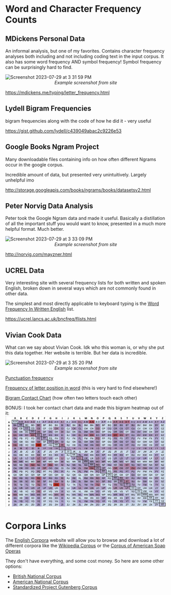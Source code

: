 # Word and Character Frequency Counts

## MDickens Personal Data
An informal analysis, but one of my favorites. Contains character frequency analyses both including and not including coding text in the input corpus. It also has some word frequency AND symbol frequency! Symbol frequency can be surprisingly hard to find.

<img width="878" alt="Screenshot 2023-07-29 at 3 31 59 PM" src="https://github.com/dschil138/word-and-character-frequencies/assets/11950317/42d47a24-6313-47a4-8d74-e8315456f0ba">

<center><i>Example screenshot from site</i></center>

https://mdickens.me/typing/letter_frequency.html 

## Lydell Bigram Frequencies
bigram frequencies along with the code of how he did it - very useful

https://gist.github.com/lydell/c439049abac2c9226e53

## Google Books Ngram Project
Many downloadable files containing info on how often different Ngrams occur in the google corpus. 

Incredible amount of data, but presented very unintuitively. Largely unhelpful imo

http://storage.googleapis.com/books/ngrams/books/datasetsv2.html

## Peter Norvig Data Analysis
Peter took the Google Ngram data and made it useful. Basically a distillation of all the important stuff you would want to know, presented in a much more helpful format. Much better.

<img width="797" alt="Screenshot 2023-07-29 at 3 33 09 PM" src="https://github.com/dschil138/word-and-character-frequencies/assets/11950317/3b2c88bb-5f52-414f-ae32-1626019a952d">

<center><i>Example screenshot from site</i></center>

http://norvig.com/mayzner.html

## UCREL Data
Very interesting site with several frequency lists for both written and spoken English, broken down in several ways which are not commonly found in other data.

The simplest and most directly applicable to keyboard typing is the [Word Frequency In Written English](https://ucrel.lancs.ac.uk/bncfreq/lists/2_3_writtenspoken.txt) list.

https://ucrel.lancs.ac.uk/bncfreq/flists.html

## Vivian Cook Data
What can we say about Vivian Cook. Idk who this woman is, or why she put this data together. Her website is terrible. But her data is incredible.

<img width="506" alt="Screenshot 2023-07-29 at 3 35 20 PM" src="https://github.com/dschil138/word-and-character-frequencies/assets/11950317/d74bddef-cf7d-4ab7-9ca6-b4c5e714e541">

<center><i>Example screenshot from site</i></center>

[Punctuation frequency](http://www.viviancook.uk/Punctuation/PunctFigs.htm)


[Frequency of letter position in word](http://www.viviancook.uk/SpellStats/LetFreqByWordPosition.html)  (this is very hard to find elsewhere!)



[Bigram Contact Chart](http://www.viviancook.uk/SpellStats/ContactLetFreqs.html) (how often two letters touch each other)

BONUS: I took her contact chart data and made this bigram heatmap out of it:
![bigram heatmap](images/bigram-heatmap.webp)

# Corpora Links
The [English Corpora](https://www.english-corpora.org/) website will allow you to browse and download a lot of different corpora like the [Wikipedia Corpus](https://www.english-corpora.org/wiki/) or the [Corpus of American Soap Operas](https://www.english-corpora.org/soap/)

They don't have everything, and some cost money. So here are some other options:
- [British National Corpus](http://www.natcorp.ox.ac.uk/)
- [American National Corpus](https://anc.org/)
- [Standardized Project Gutenberg Corpus](https://github.com/pgcorpus/gutenberg)
